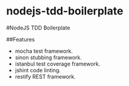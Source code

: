 nodejs-tdd-boilerplate
======================

#NodeJS TDD Boilerplate

##Features

*  mocha test framework.
*  sinon stubbing framework.
*  istanbul test coverage framework.
*  jshint code linting.
*  restify REST framework.

